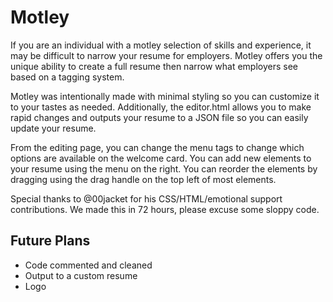 
# Motley

If you are an individual with a motley selection of skills and experience, it may be difficult to narrow your resume for employers.  Motley offers you the unique ability to create a full resume then narrow what employers see based on a tagging system.  

Motley was intentionally made with minimal styling so you can customize it to your tastes as needed.  Additionally, the editor.html allows you to make rapid changes and outputs your resume to a JSON file so you can easily update your resume.

From the editing page, you can change the menu tags to change which options are available on the welcome card.  You can add new elements to your resume using the menu on the right.  You can reorder the elements by dragging using the drag handle on the top left of most elements.

Special thanks to @00jacket for his CSS/HTML/emotional support contributions.  We made this in 72 hours, please excuse some sloppy code. 

## Future Plans
- Code commented and cleaned
- Output to a custom resume
- Logo



